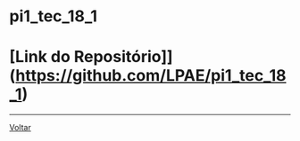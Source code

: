 # pi1\_tec\_18\_1

# [Link do Repositório]](https://github.com/LPAE/pi1_tec_18_1)

---
[Voltar](https://lpae.github.io/)




